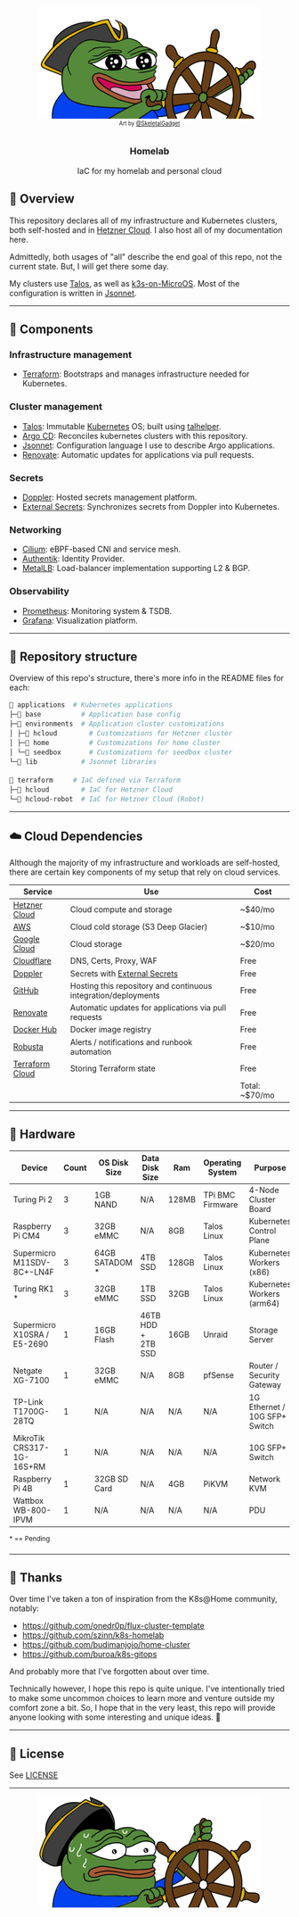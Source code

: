 <p align="center">
  <a href="#"><img src="docs/img/k8shappy.png"></a>
  <br>
  <sup><sup>
    Art by <a href="https://twitter.com/SkeletalGadget">@SkeletalGadget</a>
  </sup></sup>
  <h3 align="center">Homelab</h2>
  <p align="center">
    IaC for my homelab and personal cloud
  </p>
</p>

## 📖 Overview

This repository declares all of my infrastructure and Kubernetes clusters, both self-hosted and in [Hetzner Cloud](https://www.hetzner.com/). I also host all of my documentation here.

Admittedly, both usages of "all" describe the end goal of this repo, not the current state. But, I will get there some day.

My clusters use [Talos](https://talos.dev/), as well as [k3s-on-MicroOS](https://github.com/kube-hetzner/terraform-hcloud-kube-hetzner). Most of the configuration is written in [Jsonnet](https://jsonnet.org/).

---

## 🎨 Components

### Infrastructure management

- [Terraform](https://github.com/hashicorp/terraform): Bootstraps and manages infrastructure needed for Kubernetes.

### Cluster management

- [Talos](https://www.talos.dev): Immutable [Kubernetes](https://kubernetes.io/) OS; built using [talhelper](https://github.com/budimanjojo/talhelper).
- [Argo CD](https://github.com/argoproj/argo-cd): Reconciles kubernetes clusters with this repository.
- [Jsonnet](https://jsonnet.org/): Configuration language I use to describe Argo applications.
- [Renovate](https://github.com/renovatebot/renovate): Automatic updates for applications via pull requests.

### Secrets

- [Doppler](https://www.doppler.com/): Hosted secrets management platform.
- [External Secrets](https://external-secrets.io): Synchronizes secrets from Doppler into Kubernetes.

### Networking

- [Cilium](https://cilium.io): eBPF-based CNI and service mesh.
- [Authentik](https://goauthentik.io): Identity Provider.
- [MetalLB](https://metallb.universe.tf/): Load-balancer implementation supporting L2 & BGP.

### Observability

- [Prometheus](https://prometheus.io): Monitoring system & TSDB.
- [Grafana](https://grafana.com): Visualization platform.

---

## 📂 Repository structure

Overview of this repo's structure, there's more info in the README files for each:

```sh
📁 applications  # Kubernetes applications
├─📁 base          # Application base config
├─📁 environments  # Application cluster customizations
│ ├─📁 hcloud        # Customizations for Hetzner cluster
│ ├─📁 home          # Customizations for home cluster
│ └─📁 seedbox       # Customizations for seedbox cluster
└─📁 lib           # Jsonnet libraries

📁 terraform     # IaC defined via Terraform
├─📁 hcloud        # IaC for Hetzner Cloud
└─📁 hcloud-robot  # IaC for Hetzner Cloud (Robot)
```

---

## ☁️ Cloud Dependencies

Although the majority of my infrastructure and workloads are self-hosted, there are certain key components of my setup that rely on cloud services.

| Service                                             | Use                                                            | Cost           |
| --------------------------------------------------- | -------------------------------------------------------------- | -------------- |
| [Hetzner Cloud](https://www.hetzner.com/)           | Cloud compute and storage                                      | ~$40/mo        |
| [AWS](https://aws.amazon.com/)                      | Cloud cold storage (S3 Deep Glacier)                           | ~$10/mo        |
| [Google Cloud](https://cloud.google.com/)           | Cloud storage                                                  | ~$20/mo        |
| [Cloudflare](https://www.cloudflare.com/)           | DNS, Certs, Proxy, WAF                                         | Free           |
| [Doppler](https://doppler.com/)                     | Secrets with [External Secrets](https://external-secrets.io/)  | Free           |
| [GitHub](https://github.com/)                       | Hosting this repository and continuous integration/deployments | Free           |
| [Renovate](https://github.com/renovatebot/renovate) | Automatic updates for applications via pull requests           | Free           |
| [Docker Hub](https://hub.docker.com/)               | Docker image registry                                          | Free           |
| [Robusta](https://home.robusta.dev/)                | Alerts / notifications and runbook automation                  | Free           |
| [Terraform Cloud](https://www.terraform.io/)        | Storing Terraform state                                        | Free           |
|                                                     |                                                                | Total: ~$70/mo |

---

## 🔧 Hardware

| Device                      | Count | OS Disk Size    | Data Disk Size     | Ram   | Operating System | Purpose                       |
| --------------------------- | ----- | --------------- | ------------------ | ----- | ---------------- | ----------------------------- |
| Turing Pi 2                 | 3     | 1GB NAND        | N/A                | 128MB | TPi BMC Firmware | 4-Node Cluster Board          |
| Raspberry Pi CM4            | 3     | 32GB eMMC       | N/A                | 8GB   | Talos Linux      | Kubernetes Control Plane      |
| Supermicro M11SDV-8C+-LN4F  | 3     | 64GB SATADOM \* | 4TB SSD            | 128GB | Talos Linux      | Kubernetes Workers (x86)      |
| Turing RK1 \*               | 3     | 32GB eMMC       | 1TB SSD            | 32GB  | Talos Linux      | Kubernetes Workers (arm64)    |
| Supermicro X10SRA / E5-2690 | 1     | 16GB Flash      | 46TB HDD + 2TB SSD | 16GB  | Unraid           | Storage Server                |
| Netgate XG-7100             | 1     | 32GB eMMC       | N/A                | 8GB   | pfSense          | Router / Security Gateway     |
| TP-Link T1700G-28TQ         | 1     | N/A             | N/A                | N/A   | N/A              | 1G Ethernet / 10G SFP+ Switch |
| MikroTik CRS317-1G-16S+RM   | 1     | N/A             | N/A                | N/A   | N/A              | 10G SFP+ Switch               |
| Raspberry Pi 4B             | 1     | 32GB SD Card    | N/A                | 4GB   | PiKVM            | Network KVM                   |
| Wattbox WB-800-IPVM         | 1     | N/A             | N/A                | N/A   | N/A              | PDU                           |

<sup>\* == Pending</sup>

---

## 🤝 Thanks

Over time I've taken a ton of inspiration from the K8s@Home community, notably:

- https://github.com/onedr0p/flux-cluster-template
- https://github.com/szinn/k8s-homelab
- https://github.com/budimanjojo/home-cluster
- https://github.com/buroa/k8s-gitops

And probably more that I've forgotten about over time.

Technically however, I hope this repo is quite unique. I've intentionally tried to make some uncommon choices to learn more and venture outside my comfort zone a bit. So, I hope that in the very least, this repo will provide anyone looking with some interesting and unique ideas. 🙂

---

## 🔏 License

See [LICENSE](./LICENSE)

---

<p align="center">
  <a href="#"><img src="docs/img/peepoK8S.png"></a>
</p>
